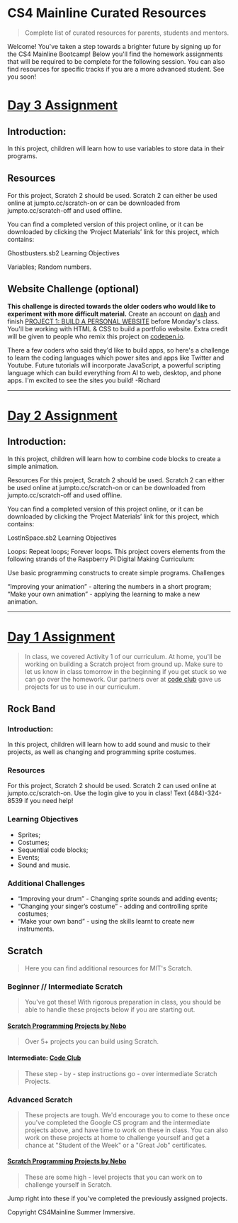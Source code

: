 # CS4 Mainline Curated Resources
> Complete list of curated resources for parents, students and mentors. 

Welcome! You've taken a step towards a brighter future by signing up for the CS4 Mainline Bootcamp! Below you'll find the homework assignments that will be required to be complete for the following session. You can also find resources for specific tracks if you are a more advanced student. See you soon!

# [Day 3 Assignment](https://codeclubprojects.org/en-GB/scratch/ghostbusters/)

## Introduction:
In this project, children will learn how to use variables to store data in their programs.
## Resources
For this project, Scratch 2 should be used. Scratch 2 can either be used online at jumpto.cc/scratch-on or can be downloaded from jumpto.cc/scratch-off and used offline.

You can find a completed version of this project online, or it can be downloaded by clicking the ‘Project Materials’ link for this project, which contains:

Ghostbusters.sb2
Learning Objectives

Variables;
Random numbers.

## Website Challenge (optional)

**This challenge is directed towards the older coders who would like to experiment with more difficult material.** Create an account on [dash](https://dash.generalassemb.ly/) and finish <u>PROJECT 1: BUILD A PERSONAL WEBSITE</u> before Monday's class. You'll be working with HTML & CSS to build a portfolio website. Extra credit will be given to people who remix this project on [codepen.io](codepen.io). 

There a few coders who said they'd like to build apps, so here's a challenge to learn the coding languages which power sites and apps like Twitter and Youtube. Future tutorials will incorporate JavaScript, a powerful scripting language which can build everything from AI to web, desktop, and phone apps. I'm excited to see the sites you build! -Richard

_____________________________________________________________________________________________________________
# [Day 2 Assignment](https://codeclubprojects.org/en-GB/scratch/lost-in-space/)
## Introduction:
In this project, children will learn how to combine code blocks to create a simple animation.

Resources
For this project, Scratch 2 should be used. Scratch 2 can either be used online at jumpto.cc/scratch-on or can be downloaded from jumpto.cc/scratch-off and used offline.

You can find a completed version of this project online, or it can be downloaded by clicking the ‘Project Materials’ link for this project, which contains:

LostInSpace.sb2
Learning Objectives

Loops:
Repeat loops;
Forever loops.
This project covers elements from the following strands of the Raspberry Pi Digital Making Curriculum:

Use basic programming constructs to create simple programs.
Challenges

“Improving your animation” - altering the numbers in a short program;
“Make your own animation” - applying the learning to make a new animation.

__________________________________________________________________________________________________________________

# [Day 1 Assignment](https://projects.raspberrypi.org/en/projects/rock-band) 
> In class, we covered Activity 1 of our curriculum. At home, you'll be working on building a Scratch project from ground up. Make sure to let us know in class tomorrow in the beginning if you get stuck so we can go over the homework. 
> Our partners over at [code club](http://projects.codeclubworld.org/index.html) gave us projects for us to use in our curriculum. 
## Rock Band
### Introduction:
In this project, children will learn how to add sound and music to their projects, as well as changing and
programming sprite costumes.
### Resources
For this project, Scratch 2 should be used. Scratch 2 can used online at jumpto.cc/scratch-on. Use the login give to you in class! Text (484)-324-8539 if you need help!
### Learning Objectives
* Sprites;
* Costumes;
* Sequential code blocks;
* Events;
* Sound and music.
### Additional Challenges
* “Improving your drum” - Changing sprite sounds and adding events;
* “Changing your singer’s costume” - adding and controlling sprite costumes;
* “Make your own band” - using the skills learnt to create new instruments.

## Scratch
> Here you can find additional resources for MIT's Scratch. 

### Beginner // Intermediate Scratch
> You've got these! With rigorous preparation in class, you should be able to handle these projects below if you are starting out. 

#### [Scratch Programming Projects by Nebo](http://nebomusic.net/advancedscratch.html)
> Over 5+ projects you can build using Scratch. 

#### Intermediate: [Code Club](http://projects.codeclubworld.org/en-GB/02_scratch_02/)
> These step - by - step instructions go - over intermediate Scratch Projects. 

### Advanced Scratch
> These projects are tough. We'd encourage you to come to these once you've completed the Google CS program and the intermediate projects above, and have time to work on these in class. You can also work on these projects at home to challenge yourself and get a chance at "Student of the Week" or a "Great Job" certificates. 

#### [Scratch Programming Projects by Nebo](http://nebomusic.net/advancedscratch.html)
> These are some high - level projects that you can work on to challenge yourself in Scratch.

Jump right into these if you've completed the previously assigned projects.

Copyright CS4Mainline Summer Immersive. 
